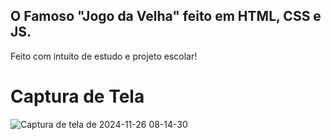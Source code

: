 ## O Famoso "Jogo da Velha" feito em HTML, CSS e JS.


Feito com intuito de estudo e projeto escolar!


# Captura de Tela

![Captura de tela de 2024-11-26 08-14-30](https://github.com/user-attachments/assets/a3ea4ef0-5bf7-456e-8c3b-e2761414a787)
